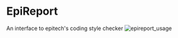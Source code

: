 # EpiReport
An interface to epitech's coding style checker
![epireport_usage](https://user-images.githubusercontent.com/91092966/210237045-d216045e-df59-40d4-adb0-8e6e3bb0bcbb.png)
